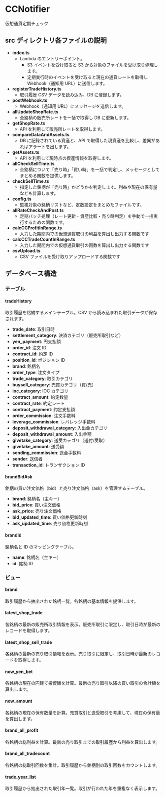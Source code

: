 # CCNotifier

仮想通貨定期チェック

## src ディレクトリ各ファイルの説明

- **index.ts**
  - Lambda のエントリーポイント。
    - S3 イベントを受け取ると S3 から対象のファイルを受け取り処理します。
    - 定期実行時のイベントを受け取ると現在の通貨レートを取得し Webhook（通知用 URL）に送信します。
- **registerTradeHistory.ts**
  - 取引履歴 CSV データを読み込み、DB に登録します。
- **postWebhook.ts**
  - Webhook（通知用 URL）にメッセージを送信します。
- **allUpdateShopRate.ts**
  - 全銘柄の販売所レートを一括で取得し DB に更新します。
- **getShopRate.ts**
  - API を利用して販売所レートを取得します。
- **compareDataAndAssets.ts**
  - DB に記録されている資産と、API で取得した現資産を比較し、差異があればアラートを出します。
- **getAssets.ts**
  - API を利用して現時点の資産情報を取得します。
- **allCheckSellTime.ts**
  - 全銘柄について「売り時」「買い時」を一括で判定し、メッセージとしてまとめる関数を提供します。
- **checkSellTime.ts**
  - 指定した銘柄が「売り時」かどうかを判定します。利益や現在の保有量なども計算します。
- **config.ts**
  - 監視対象の銘柄リストなど、定数設定をまとめたファイルです。
- **allRateCheckAndPost.ts**
  - 定期バッチ処理（レート更新・資産比較・売り時判定）を手動で一括実行するための関数です。
- **calcCCProfitInRange.ts**
  - 入力した期間内での仮想通貨取引の利益を算出し出力する関数です
- **calcCCTradeCountInRange.ts**
  - 入力した期間内での仮想通貨取引の回数を算出し出力する関数です
- **csvUpload.ts**
  - CSV ファイルを受け取りアップロードする関数です

## データベース構造

### テーブル

#### tradeHistory

取引履歴を格納するメインテーブル。CSV から読み込まれた取引データが保存されます。

- **trade_date**: 取引日時
- **settlement_category**: 決済カテゴリ（販売所取引など）
- **yen_payment**: 円支払額
- **order_id**: 注文 ID
- **contract_id**: 約定 ID
- **position_id**: ポジション ID
- **brand**: 銘柄名
- **order_type**: 注文タイプ
- **trade_category**: 取引カテゴリ
- **buysell_category**: 売買カテゴリ（買/売）
- **ioc_category**: IOC カテゴリ
- **contract_amount**: 約定数量
- **contract_rate**: 約定レート
- **contract_payment**: 約定支払額
- **order_commission**: 注文手数料
- **leverage_commission**: レバレッジ手数料
- **deposit_withdrawal_category**: 入出金カテゴリ
- **deposit_withdrawal_amount**: 入出金額
- **givetake_category**: 送受カテゴリ（送付/受取）
- **givetake_amount**: 送受額
- **sending_commission**: 送金手数料
- **sender**: 送信者
- **transaction_id**: トランザクション ID

#### brandBidAsk

銘柄の買い注文価格（bid）と売り注文価格（ask）を管理するテーブル。

- **brand**: 銘柄名（主キー）
- **bid_price**: 買い注文価格
- **ask_price**: 売り注文価格
- **bid_updated_time**: 買い価格更新時刻
- **ask_updated_time**: 売り価格更新時刻

#### brandId

銘柄名と ID のマッピングテーブル。

- **name**: 銘柄名（主キー）
- **id**: 銘柄 ID

### ビュー

#### brand

取引履歴から抽出された銘柄一覧。各銘柄の基本情報を提供します。

#### latest_shop_trade

各銘柄の最新の販売所取引情報を表示。販売所取引に限定し、取引日時が最新のレコードを取得します。

#### latest_shop_sell_trade

各銘柄の最新の売り取引情報を表示。売り取引に限定し、取引日時が最新のレコードを取得します。

#### now_yen_bet

各銘柄の現在の円建て投資額を計算。最新の売り取引以降の買い取引の合計額を算出します。

#### now_amount

各銘柄の現在の保有数量を計算。売買取引と送受取引を考慮して、現在の保有量を算出します。

#### brand_all_profit

各銘柄の総利益を計算。最新の売り取引までの取引履歴から利益を算出します。

#### brand_all_tradecount

各銘柄の総取引回数を集計。取引履歴から銘柄別の取引回数をカウントします。

#### trade_year_list

取引履歴から抽出された取引年一覧。取引が行われた年を重複なく表示します。
